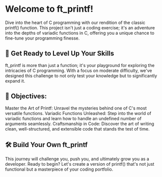 # <b>Welcome to ft_printf!</b>

Dive into the heart of C programming with our rendition of the classic printf() function. This project isn't just a coding exercise; it's an adventure into the depths of variadic functions in C, offering you a unique chance to fine-tune your programming finesse.

## 🚀 Get Ready to Level Up Your Skills
ft_printf is more than just a function; it's your playground for exploring the intricacies of C programming. With a focus on moderate difficulty, we've designed this challenge to not only test your knowledge but to significantly expand it.

## 🎯 Objectives:
Master the Art of Printf: Unravel the mysteries behind one of C's most versatile functions.
Variadic Functions Unleashed: Step into the world of variadic functions and learn how to handle an undefined number of arguments seamlessly.
Craftsmanship in Code: Discover the art of writing clean, well-structured, and extensible code that stands the test of time.

## 🛠️ Build Your Own ft_printf
This journey will challenge you, push you, and ultimately grow you as a developer. Ready to begin? Let's create a version of printf() that's not just functional but a masterpiece of your coding portfolio.

